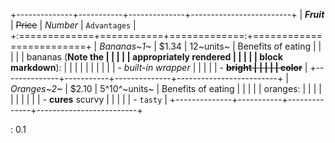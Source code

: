 +--------------+-----------+--------------+-------------------------+
| ***Fruit***  | ~~Price~~ | *Number*     | `Advantages`            |
+:=============+===========+=============:+=========================+
| *Bananas~1~* | \$1.34    | 12~units~    | Benefits of eating      |
|              |           |              | bananas (**Note the     |
|              |           |              | appropriately rendered  |
|              |           |              | block markdown**):      |
|              |           |              |                         |
|              |           |              | -   *built-in wrapper*  |
|              |           |              | -   ~~**bright          |
|              |           |              |     color**~~           |
+--------------+-----------+--------------+-------------------------+
| *Oranges~2~* | \$2.10    | 5^10^~units~ | Benefits of eating      |
|              |           |              | oranges:                |
|              |           |              |                         |
|              |           |              | -   **cures** scurvy    |
|              |           |              | -   `tasty`             |
+--------------+-----------+--------------+-------------------------+

: 0.1
